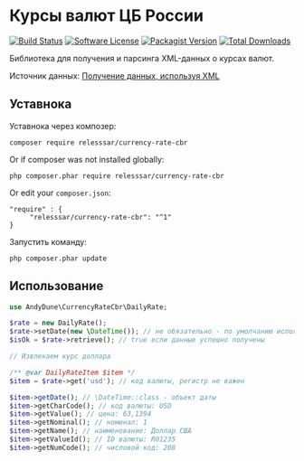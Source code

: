 # Курсы валют ЦБ России

[![Build Status](https://travis-ci.org/AndyDune/CurrencyRateCbr.svg?branch=master)](https://travis-ci.org/AndyDune/CurrencyRateCbr)
[![Software License](https://img.shields.io/badge/license-MIT-brightgreen.svg?style=flat-square)](LICENSE)
[![Packagist Version](https://img.shields.io/packagist/v/andydune/currency-rate-cbr.svg?style=flat-square)](https://packagist.org/packages/andydune/currency-rate-cbr)
[![Total Downloads](https://img.shields.io/packagist/dt/andydune/currency-rate-cbr.svg?style=flat-square)](https://packagist.org/packages/andydune/currency-rate-cbr)


Библиотека для получения и парсинга XML-данных о курсах валют.

Источник данных: [Получение данных, используя XML](http://www.cbr.ru/development/SXML/)


Уставнока
------------

Уставнока через композер:

```
composer require relesssar/currency-rate-cbr
```
Or if composer was not installed globally:
```
php composer.phar require relesssar/currency-rate-cbr
```
Or edit your `composer.json`:
```
"require" : {
     "relesssar/currency-rate-cbr": "^1"
}

```
Запустить команду:
```
php composer.phar update
```

Использование
--------------

```php
use AndyDune\CurrencyRateCbr\DailyRate;

$rate = new DailyRate();
$rate->setDate(new \DateTime()); // не обязательно - по умолчанию используется текущая дата 
$isOk = $rate->retrieve(); // true если данные успешно получены

// Извлекаем курс доллара 

/** @var DailyRateItem $item */
$item = $rate->get('usd'); // код валюты, регистр не важен

$item->getDate(); // \DateTime::class - объект даты
$item->getCharCode(); // код валюты: USD
$item->getValue(); // цена: 63,1394
$item->getNominal(); // номинал: 1
$item->getName(); // наименование: Доллар США
$item->getValueId(); // ID валюты: R01235
$item->getNumCode(); // числовой код: 208
```